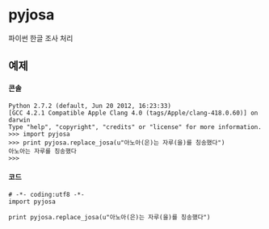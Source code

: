 pyjosa
======

파이썬 한글 조사 처리

## 예제

#### 콘솔

    Python 2.7.2 (default, Jun 20 2012, 16:23:33) 
    [GCC 4.2.1 Compatible Apple Clang 4.0 (tags/Apple/clang-418.0.60)] on darwin
    Type "help", "copyright", "credits" or "license" for more information.
    >>> import pyjosa
    >>> print pyjosa.replace_josa(u"아노아(은)는 자루(을)를 칭송했다")
    아노아는 자루를 칭송했다
    >>>     

#### 코드

    # -*- coding:utf8 -*-
    import pyjosa

    print pyjosa.replace_josa(u"아노아(은)는 자루(을)를 칭송했다")

